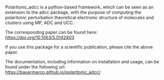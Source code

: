 Polaritonic_adcc is a python-based framework, which can be seen as an extension to the adcc package, with the purpose of computing the polaritonic perturbation theoretical electronic structure of molecules and clusters using MP, ADC and UCC.

The corresponding paper can be found here:
https://doi.org/10.1063/5.0142403

If you use this package for a scientific publication, please cite the above paper.

The documentation, including information on installation and usage, can be found
under the following url: https://bauermarco.github.io/polaritonic_adcc/

